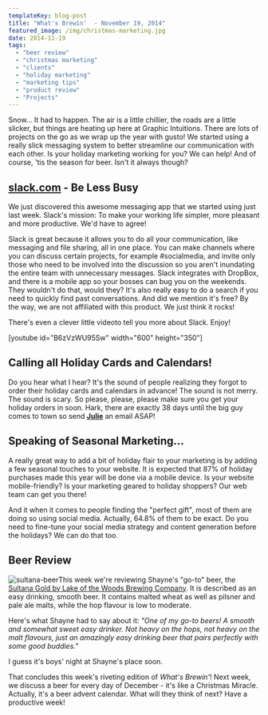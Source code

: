 ```yaml
---
templateKey: blog-post
title: "What's Brewin'  - November 19, 2014"
featured_image: /img/christmas-marketing.jpg
date: 2014-11-19
tags:
  - "beer review"
  - "christmas marketing"
  - "clients"
  - "holiday marketing"
  - "marketing tips"
  - "product review"
  - "Projects"
---
```


Snow... It had to happen. The air is a little chillier, the roads are a little slicker, but things are heating up here at Graphic Intuitions. There are lots of projects on the go as we wrap up the year with gusto! We started using a really slick messaging system to better streamline our communication with each other. Is your holiday marketing working for you? We can help! And of course, 'tis the season for beer. Isn't it always though?

[slack.com](http://www.slack.com) - Be Less Busy
------------------------------------------------

We just discovered this awesome messaging app that we started using just last week. Slack's mission: To make your working life simpler, more pleasant and more productive. We'd have to agree!

Slack is great because it allows you to do all your communication, like messaging and file sharing, all in one place. You can make channels where you can discuss certain projects, for example #socialmedia, and invite only those who need to be involved into the discussion so you aren't inundating the entire team with unnecessary messages. Slack integrates with DropBox, and there is a mobile app so your bosses can bug you on the weekends. They wouldn't do that, would they? It's also really easy to do a search if you need to quickly find past conversations. And did we mention it's free? By the way, we are not affiliated with this product. We just think it rocks!

There's even a clever little videoto tell you more about Slack. Enjoy!

\[youtube id="B6zVzWU95Sw" width="600" height="350"\]

Calling all Holiday Cards and Calendars!
----------------------------------------

Do you hear what I hear? It's the sound of people realizing they forgot to order their holiday cards and calendars in advance! The sound is not merry. The sound is scary. So please, please, please make sure you get your holiday orders in soon. Hark, there are exactly 38 days until the big guy comes to town so send **[Julie](mailto:julie@teamgi.ca)** an email ASAP!

Speaking of Seasonal Marketing...
-------------------------------

A really great way to add a bit of holiday flair to your marketing is by adding a few seasonal touches to your website. It is expected that 87% of holiday purchases made this year will be done via a mobile device. Is your website mobile-friendly? Is your marketing geared to holiday shoppers? Our web team can get you there!

And it when it comes to people finding the "perfect gift", most of them are doing so using social media. Actually, 64.8% of them to be exact. Do you need to fine-tune your social media strategy and content generation before the holidays? We can do that too.

Beer Review
-----------

![sultana-beer](/img/sultana-beer-223x135.jpg)This week we're reviewing Shayne's "go-to" beer, the [Sultana Gold by Lake of the Woods Brewing Company](http://www.lowbrewco.com/#home). It is described as an easy drinking, smooth beer. It contains malted wheat as well as pilsner and pale ale malts, while the hop flavour is low to moderate.

Here's what Shayne had to say about it: _"One of my go-to beers! A smooth and somewhat sweet easy drinker. Not heavy on the hops, not heavy on the malt flavours, just an amazingly easy drinking beer that pairs perfectly with some good buddies."_

I guess it's boys' night at Shayne's place soon.

That concludes this week's riveting edition of _What's Brewin'_! Next week, we discuss a beer for every day of December - it's like a Christmas Miracle. Actually, it's a beer advent calendar. What will they think of next? Have a productive week!